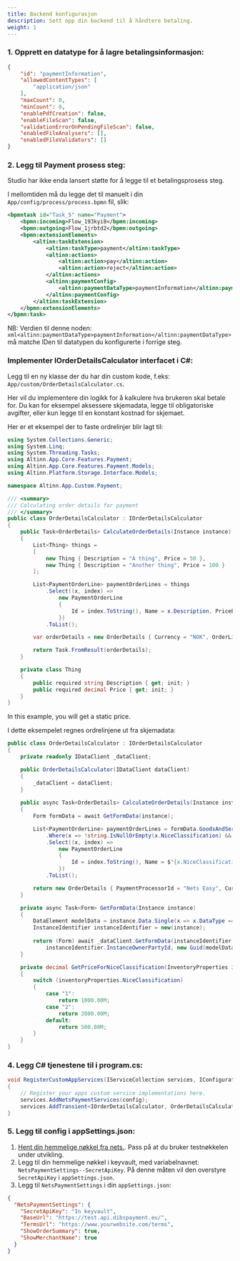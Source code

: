 ```yaml
---
title: Backend konfigurasjon 
description: Sett opp din backend til å håndtere betaling.
weight: 1
---
```



### 1. Opprett en datatype for å lagre betalingsinformasjon:

```json
{
    "id": "paymentInformation",
    "allowedContentTypes": [
        "application/json"
    ],
    "maxCount": 0,
    "minCount": 0,
    "enablePdfCreation": false,
    "enableFileScan": false,
    "validationErrorOnPendingFileScan": false,
    "enabledFileAnalysers": [],
    "enabledFileValidators": []
}
```

### 2. Legg til Payment prosess steg:

Studio har ikke enda lansert støtte for å legge til et betalingsprosess steg.

I mellomtiden må du legge det til manuelt i din `App/config/process/process.bpmn` fil, slik:

```xml
<bpmntask id="Task_5" name="Payment">
    <bpmn:incoming>Flow_193kyi8</bpmn:incoming>
    <bpmn:outgoing>Flow_1jrbtd2</bpmn:outgoing>
    <bpmn:extensionElements>
        <altinn:taskExtension>
            <altinn:taskType>payment</altinn:taskType>
            <altinn:actions>
                <altinn:action>pay</altinn:action>
                <altinn:action>reject</altinn:action>
            </altinn:actions>
            <altinn:paymentConfig>
                <altinn:paymentDataType>paymentInformation</altinn:paymentDataType> // Dette navnet må matche IDen til datatypen
            </altinn:paymentConfig>
        </altinn:taskExtension>
    </bpmn:extensionElements>
</bpmn:task>
```
NB: Verdien til denne noden: ```xml<altinn:paymentDataType>paymentInformation</altinn:paymentDataType>``` må matche IDen til datatypen du konfigurerte i forrige steg.


### Implementer IOrderDetailsCalculator interfacet i C#:

Legg til en ny klasse der du har din custom kode, f.eks:  ```App/custom/OrderDetailsCalculator.cs```.

Her vil du implementere din logikk for å kalkulere hva brukeren skal betale for.
Du kan for eksempel aksessere skjemadata, legge til obligatoriske avgifter, eller kun legge til en konstant kostnad for skjemaet. 

Her er et eksempel der to faste ordrelinjer blir lagt til:

```c#
using System.Collections.Generic;
using System.Linq;
using System.Threading.Tasks;
using Altinn.App.Core.Features.Payment;
using Altinn.App.Core.Features.Payment.Models;
using Altinn.Platform.Storage.Interface.Models;

namespace Altinn.App.Custom.Payment;

/// <summary>
/// Calculating order details for payment
/// </summary>
public class OrderDetailsCalculator : IOrderDetailsCalculator
{
    public Task<OrderDetails> CalculateOrderDetails(Instance instance)
    {
        List<Thing> things =
        [
            new Thing { Description = "A thing", Price = 50 },
            new Thing { Description = "Another thing", Price = 100 }
        ];

        List<PaymentOrderLine> paymentOrderLines = things
            .Select((x, index) =>
                new PaymentOrderLine
                {
                    Id = index.ToString(), Name = x.Description, PriceExVat = x.Price, Quantity = 1, VatPercent = 25.00M
                })
            .ToList();

        var orderDetails = new OrderDetails { Currency = "NOK", OrderLines = paymentOrderLines };

        return Task.FromResult(orderDetails);
    }

    private class Thing
    {
        public required string Description { get; init; }
        public required decimal Price { get; init; }
    }
}
```

In this example, you will get a static price.

I dette eksempelet regnes ordrelinjene ut fra skjemadata:

```c#
public class OrderDetailsCalculator : IOrderDetailsCalculator
{
    private readonly IDataClient _dataClient;

    public OrderDetailsCalculator(IDataClient dataClient)
    {
        _dataClient = dataClient;
    }
    
    public async Task<OrderDetails> CalculateOrderDetails(Instance instance, string language)
    {
        Form formData = await GetFormData(instance);

        List<PaymentOrderLine> paymentOrderLines = formData.GoodsAndServicesProperties.Inventory.InventoryProperties
            .Where(x => !string.IsNullOrEmpty(x.NiceClassification) && !string.IsNullOrEmpty(x.GoodsAndServices))
            .Select((x, index) =>
                new PaymentOrderLine
                {
                    Id = index.ToString(), Name = $"{x.NiceClassification} - {x.GoodsAndServices}", PriceExVat = GetPriceForNiceClassification(x), Quantity = 1, VatPercent = 25.00M
                })
            .ToList();

        return new OrderDetails { PaymentProcessorId = "Nets Easy", Currency = "NOK", OrderLines = paymentOrderLines, Receiver = GetReceiverDetails()};
    }

    private async Task<Form> GetFormData(Instance instance)
    {
        DataElement modelData = instance.Data.Single(x => x.DataType == "model");
        InstanceIdentifier instanceIdentifier = new(instance);
        
        return (Form) await _dataClient.GetFormData(instanceIdentifier.InstanceGuid, typeof(Form), instance.Org, instance.AppId,
            instanceIdentifier.InstanceOwnerPartyId, new Guid(modelData.Id));
    }

    private decimal GetPriceForNiceClassification(InventoryProperties inventoryProperties)
    {
        switch (inventoryProperties.NiceClassification)
        {
            case "1":
                return 1000.00M;
            case "2":
                return 2000.00M;
            default:
                return 500.00M;
        }
    }
}

```



### 4. Legg C# tjenestene til i program.cs:

```c#
void RegisterCustomAppServices(IServiceCollection services, IConfiguration config, IWebHostEnvironment env)
{
    // Register your apps custom service implementations here.
    services.AddNetsPaymentServices(config);
    services.AddTransient<IOrderDetailsCalculator, OrderDetailsCalculator>(); 
}
```

### 5. Legg til config i appSettings.json:




1. [Hent din hemmelige nøkkel fra nets.](https://developer.nexigroup.com/nexi-checkout/en-EU/docs/access-your-integration-keys/). Pass på at du bruker testnøkkelen under utvikling. 
2. Legg til din hemmelige nøkkel i keyvault, med variabelnavnet: ```NetsPaymentSettings--SecretApiKey```. På denne måten vil den overstyre ```SecretApiKey``` i ```appSettings.json```. 
3. Legg til ```NetsPaymentSettings``` i din ```appSettings.json```:
```json
{
  "NetsPaymentSettings": {
    "SecretApiKey": "In keyvault",
    "BaseUrl": "https://test.api.dibspayment.eu/",
    "TermsUrl": "https://www.yourwebsite.com/terms",
    "ShowOrderSummary": true,
    "ShowMerchantName": true
  }
}
```
